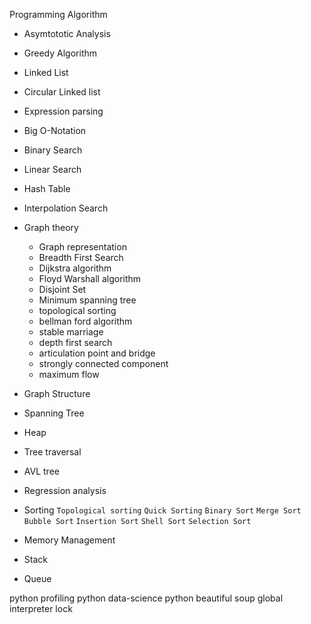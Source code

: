 Programming Algorithm
* Asymtototic Analysis
* Greedy Algorithm
* Linked List
* Circular Linked list
* Expression parsing
* Big O-Notation
* Binary Search
* Linear Search
* Hash Table
* Interpolation Search
* Graph theory
    - Graph representation
    - Breadth First Search
    - Dijkstra algorithm
    - Floyd Warshall algorithm
    - Disjoint Set
    - Minimum spanning tree
    - topological sorting
    - bellman ford algorithm
    - stable marriage
    - depth first search
    - articulation point and bridge
    - strongly connected component
    - maximum flow
* Graph Structure
* Spanning Tree
* Heap
* Tree traversal
* AVL tree
* Regression analysis


* Sorting
  `Topological sorting`
  `Quick Sorting`
  `Binary Sort`
  `Merge Sort`
  `Bubble Sort`
  `Insertion Sort`
  `Shell Sort`
  `Selection Sort`
* Memory Management
* Stack
* Queue



python profiling
python data-science
python beautiful soup
global interpreter lock

